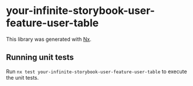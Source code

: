 # your-infinite-storybook-user-feature-user-table

This library was generated with [Nx](https://nx.dev).

## Running unit tests

Run `nx test your-infinite-storybook-user-feature-user-table` to execute the unit tests.
